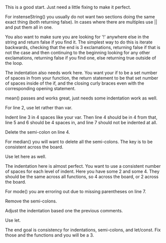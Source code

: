 This is a good start. Just need a little fixing to make it perfect.

For instenseString() you usually do not want two sections doing the same exact
 thing (both returning false). In cases where there are multiples use || and put them all in one.

You also want to make sure you are looking for '!' anywhere else in the string and return false
 if you find it. The simplest way to do this is iterate backwards, checking that the end is 3 
 exclamations, returning false if that is not the case and then continuing to the beginning 
 looking for any other exclamations, returning false if you find one, else returning true outside
  of the loop.

The indentation also needs work here. You want your if to be a set number of spaces in from your
 function, the return statement to be that set number of spaces inside of the if, and the closing 
 curly braces even with the corresponding opening statement.

mean() passes and works great, just needs some indentation work as well.

For line 2, use let rather than var.

Indent line 3 in 4 spaces like your var. Then line 4 should be in 4 from that, line 5 and 6 
should be 4 spaces in, and line 7 should not be indented at all.

Delete the semi-colon on line 4.

For median() you will want to delete all the semi-colons. The key is to be consistent across
 the board.

Use let here as well.

The indentation here is almost perfect. You want to use a consistent number of spaces for each
 level of indent. Here you have some 2 and some 4. They should be the same across all functions,
  so 4 across the board, or 2 across the board.

For mode() you are erroring out due to missing parentheses on line 7.

Remove the semi-colons.

Adjust the indentation based one the previous comments.

Use let.

The end goal is consistency for indentations, semi-colons, and let/const. Fix those 
and the functions and you will be a 3.